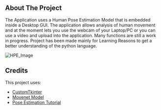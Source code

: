 ## About The Project
The Application uses a Human Pose Estimation Model that is embedded inside a Desktop GUI. The application allows analysis of human movement and at the moment lets you use the webcam of your Laptop/PC or you can use a video and upload into the application. Many functions are still a work in progress. Project has been made mainly for Learning Reasons to get a better understanding of the python language.

![HPE_Image](https://github.com/user-attachments/assets/366abca0-3243-4105-a534-dc5828ee8183)

## Credits
This project uses:
- [CustomTkinter](https://github.com/TomSchimansky/CustomTkinter)
- [Movenet Model](https://www.kaggle.com/models/google/movenet/TensorFlow2/multipose-lightning/1%22)
- [Pose Estimation Tutorial](https://github.com/nicknochnack/MultiPoseMovenetLightning)
